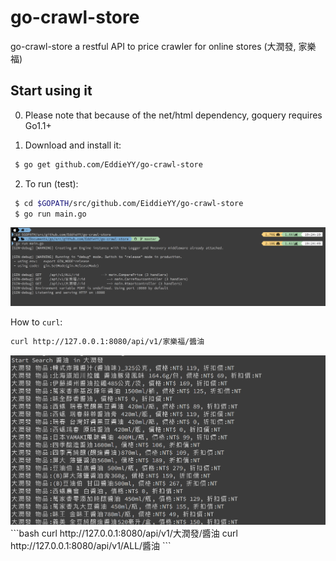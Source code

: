 # go-crawl-store
go-crawl-store a restful API to price crawler for online stores (大潤發, 家樂福)

## Start using it
0. Please note that because of the net/html dependency, goquery requires Go1.1+

1. Download and install it:

```sh
 $ go get github.com/EddieYY/go-crawl-store
```
2. To run (test):

```sh
 $ cd $GOPATH/src/github.com/EiddieYY/go-crawl-store
 $ go run main.go

```
<img  src="https://raw.githubusercontent.com/EddieYY/go-crawl-store/master/img/go-crawl-stire_server_run.png">


How to `curl`:

```bash
curl http://127.0.0.1:8080/api/v1/家樂福/醬油
```
<img  src="https://raw.githubusercontent.com/EddieYY/go-crawl-store/master/img/大潤發_醬油CMD.png">
```bash
curl http://127.0.0.1:8080/api/v1/大潤發/醬油
curl http://127.0.0.1:8080/api/v1/ALL/醬油
```

